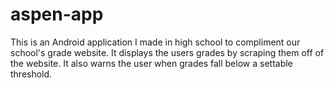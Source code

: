# aspen-app
This is an Android application I made in high school to compliment our school's grade website. It displays the users grades by scraping them off of the website. It also warns the user when grades fall below a settable threshold.

